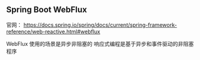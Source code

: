 ## Spring Boot WebFlux
官网： https://docs.spring.io/spring/docs/current/spring-framework-reference/web-reactive.html#webflux

WebFlux 使用的场景是异步非阻塞的 
响应式编程是基于异步和事件驱动的非阻塞程序